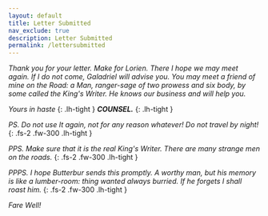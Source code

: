 ```yaml
---
layout: default
title: Letter Submitted
nav_exclude: true
description: Letter Submitted
permalink: /lettersubmitted
---
```


_Thank you for your letter. Make for _Lorien_. There I hope we may meet again. If I do not come, Galadriel will advise you. You may meet a friend of mine on the Road: a Man, ranger-sage of two prowess and six body, by some called the King's Writer. He knows our business and will help you._

_Yours in haste_
{: .lh-tight }
***COUNSEL.*** 
{: .lh-tight }

_PS. Do not use It again, not for any reason whatever! Do not travel by night!_
{: .fs-2 .fw-300 .lh-tight }

_PPS. Make sure that it is the real King's Writer. There are many strange men on the roads._
{: .fs-2 .fw-300 .lh-tight }

_PPPS. I hope Butterbur sends this promptly. A worthy man, but his memory is like a lumber-room: thing wanted always burried. If he forgets I shall roast him._
{: .fs-2 .fw-300 .lh-tight }

_Fare Well!_

